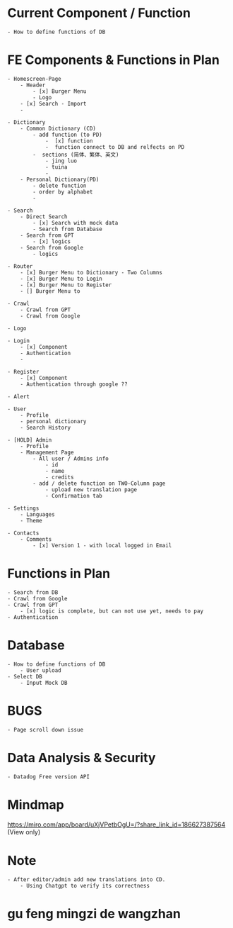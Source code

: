 # Current Component / Function

    - How to define functions of DB

# FE Components & Functions in Plan

    - Homescreen-Page
        - Header
            - [x] Burger Menu
            - Logo
        - [x] Search - Import
        - 

    - Dictionary
        - Common Dictionary (CD)
            - add function (to PD)
                -  [x] function
                -  function connect to DB and relfects on PD
            -  sections (简体、繁体、英文)
                - jing luo
                - tuina
                - 
        - Personal Dictionary(PD)
            - delete function
            - order by alphabet
            - 

    - Search
        - Direct Search
            - [x] Search with mock data
            - Search from Database
        - Search from GPT
            - [x] logics
        - Search from Google
            - logics

    - Router
        - [x] Burger Menu to Dictionary - Two Columns
        - [x] Burger Menu to Login
        - [x] Burger Menu to Register
        - [] Burger Menu to 

    - Crawl
        - Crawl from GPT
        - Crawl from Google
    
    - Logo

    - Login
        - [x] Component
        - Authentication
        -

    - Register
        - [x] Component
        - Authentication through google ??

    - Alert

    - User
        - Profile
        - personal dictionary
        - Search History
           
    - [HOLD] Admin
        - Profile
        - Management Page
            - All user / Admins info
                - id
                - name
                - credits
            - add / delete function on TWO-Column page
                - upload new translation page
                - Confirmation tab

    - Settings
        - Languages
        - Theme 

    - Contacts
        - Comments
            - [x] Version 1 - with local logged in Email

# Functions in Plan

    - Search from DB
    - Crawl from Google
    - Crawl from GPT
        - [x] logic is complete, but can not use yet, needs to pay
    - Authentication

# Database

    - How to define functions of DB
        - User upload
    - Select DB
        - Input Mock DB

# BUGS

    - Page scroll down issue

# Data Analysis & Security

    - Datadog Free version API 

# Mindmap

https://miro.com/app/board/uXjVPetbOgU=/?share_link_id=186627387564 (View only)

# Note

    - After editor/admin add new translations into CD. 
        - Using Chatgpt to verify its correctness

# gu feng mingzi de wangzhan
